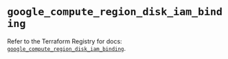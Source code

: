 # `google_compute_region_disk_iam_binding`

Refer to the Terraform Registry for docs: [`google_compute_region_disk_iam_binding`](https://registry.terraform.io/providers/hashicorp/google-beta/5.21.0/docs/resources/google_compute_region_disk_iam_binding).

